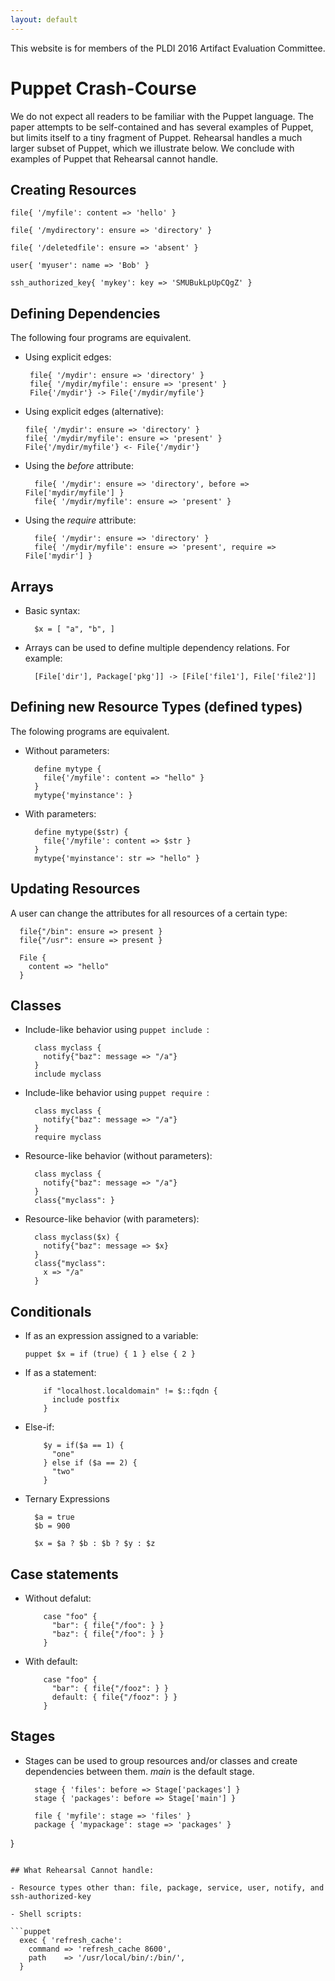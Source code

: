```yaml
---
layout: default
---
```


This website is for members of the PLDI 2016 Artifact Evaluation Committee.

# Puppet Crash-Course

We do not expect all readers to be familiar with the Puppet language.
The paper attempts to be self-contained and has several examples of Puppet,
but limits itself to a tiny fragment of Puppet. Rehearsal handles a much
larger subset of Puppet, which we illustrate below. We conclude with
examples of Puppet that Rehearsal cannot handle.


## Creating Resources

```puppet
file{ '/myfile': content => 'hello' }

file{ '/mydirectory': ensure => 'directory' }

file{ '/deletedfile': ensure => 'absent' }

user{ 'myuser': name => 'Bob' }

ssh_authorized_key{ 'mykey': key => 'SMUBukLpUpCQgZ' }
```

##  Defining Dependencies

The following four programs are equivalent.

-  Using explicit edges:

   ```puppet
    file{ '/mydir': ensure => 'directory' }
    file{ '/mydir/myfile': ensure => 'present' }
    File{'/mydir'} -> File{'/mydir/myfile'}
   ```

- Using explicit edges (alternative):

  ```puppet
  file{ '/mydir': ensure => 'directory' }
  file{ '/mydir/myfile': ensure => 'present' }
  File{'/mydir/myfile'} <- File{'/mydir'}
  ```

- Using the *before* attribute:

  ```puppet
    file{ '/mydir': ensure => 'directory', before => File['mydir/myfile'] }
    file{ '/mydir/myfile': ensure => 'present' }
  ```

- Using the *require* attribute:

  ```puppet
    file{ '/mydir': ensure => 'directory' }
    file{ '/mydir/myfile': ensure => 'present', require => File['mydir'] }
  ```

## Arrays
  
- Basic syntax:
  
  ```puppet
    $x = [ "a", "b", ]
  ```

- Arrays can be used to define multiple dependency relations. For example:

  ```puppet
    [File['dir'], Package['pkg']] -> [File['file1'], File['file2']]
  ```

## Defining new Resource Types (defined types)

The folowing programs are equivalent.

- Without parameters:

  ```puppet
    define mytype {
      file{'/myfile': content => "hello" }
    }
    mytype{'myinstance': }
  ```

- With parameters:

  ```puppet
    define mytype($str) {
      file{'/myfile': content => $str }
    }
    mytype{'myinstance': str => "hello" }
  ```

## Updating Resources

A user can change the attributes for all resources of a certain type:

  ```puppet
    file{"/bin": ensure => present }
    file{"/usr": ensure => present }

    File {
      content => "hello"
    }
  ```

## Classes

- Include-like behavior using ```puppet include ```:

  ```puppet
    class myclass {
      notify{"baz": message => "/a"}
    }
    include myclass
  ```

- Include-like behavior using ```puppet require ```:

  ```puppet
    class myclass {
      notify{"baz": message => "/a"}
    }
    require myclass
  ```

- Resource-like behavior (without parameters):

  ```puppet
    class myclass {
      notify{"baz": message => "/a"}
    }
    class{"myclass": }
  ```

- Resource-like behavior (with parameters):

  ```puppet
    class myclass($x) {
      notify{"baz": message => $x}
    }
    class{"myclass":
      x => "/a"
    }
  ```
## Conditionals

- If as an expression assigned to a variable:

  ```puppet $x = if (true) { 1 } else { 2 } ```

- If as a statement:

  ```puppet
      if "localhost.localdomain" != $::fqdn {
        include postfix
      }
  ```

- Else-if:

  ```puppet
      $y = if($a == 1) {
        "one"
      } else if ($a == 2) {
        "two"
      }
  ```

- Ternary Expressions

  ```puppet
    $a = true
    $b = 900

    $x = $a ? $b : $b ? $y : $z
  ```

## Case statements

- Without defalut:

  ```puppet
      case "foo" {
        "bar": { file{"/foo": } }
        "baz": { file{"/foo": } }
      }
  ```

- With default:

  ```puppet
      case "foo" {
        "bar": { file{"/fooz": } }
        default: { file{"/fooz": } }
      }
  ```

## Stages

- Stages can be used to group resources and/or classes and create dependencies between them.
  *main* is the default stage.

  ```puppet
    stage { 'files': before => Stage['packages'] }
    stage { 'packages': before => Stage['main'] }

    file { 'myfile': stage => 'files' }
    package { 'mypackage': stage => 'packages' }
}
  ```

## What Rehearsal Cannot handle:

- Resource types other than: file, package, service, user, notify, and ssh-authorized-key

- Shell scripts: 

  ```puppet
    exec { 'refresh_cache':
      command => 'refresh_cache 8600',
      path    => '/usr/local/bin/:/bin/',
    }
  ```
